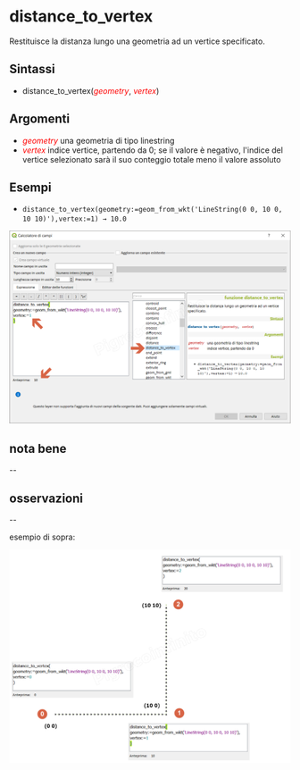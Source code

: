 # distance_to_vertex

Restituisce la distanza lungo una geometria ad un vertice specificato.

## Sintassi

- distance_to_vertex(_<span style="color:red;">geometry</span>_, _<span style="color:red;">vertex</span>_)

## Argomenti

* _<span style="color:red;">geometry</span>_ una geometria di tipo linestring
* _<span style="color:red;">vertex</span>_ indice vertice, partendo da 0; se il valore è negativo, l'indice del vertice selezionato sarà il suo conteggio totale meno il valore assoluto


## Esempi

* `distance_to_vertex(geometry:=geom_from_wkt('LineString(0 0, 10 0, 10 10)'),vertex:=1) → 10.0`

![](../../img/geometria/distance_to_vertex/distance_to_vertex1.png)

## nota bene

--

## osservazioni

--

esempio di sopra:

![](../../img/geometria/distance_to_vertex/distance_to_vertex3.png)